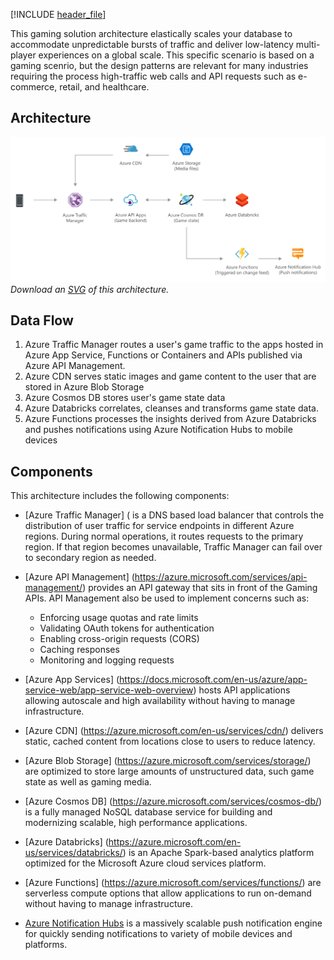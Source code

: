 


[!INCLUDE [header_file](../../../includes/sol-idea-header.md)]

This gaming solution architecture elastically scales your database to accommodate unpredictable bursts of traffic and deliver low-latency multi-player experiences on a global scale. This specific scenario is based on a gaming scenrio, but the design patterns are relevant for many industries requiring the process high-traffic web calls and API requests such as e-commerce, retail, and healthcare.

## Architecture

![Architecture Diagram](../media/gaming-using-cosmos-db.png)
*Download an [SVG](../media/gaming-using-cosmos-db.svg) of this architecture.*

## Data Flow
1. Azure Traffic Manager routes a user's game traffic to the apps hosted in Azure App Service, Functions or Containers and APIs published via Azure API Management. 
2. Azure CDN serves static images and game content to the user that are stored in Azure Blob Storage
3. Azure Cosmos DB stores user's game state data
4. Azure Databricks correlates, cleanses and transforms game state data.
5. Azure Functions processes the insights derived from Azure Databricks and pushes notifications using Azure Notification Hubs to mobile devices 

## Components

This architecture includes the following components:

- [Azure Traffic Manager] ( is a DNS based load balancer that controls the distribution of user traffic for service endpoints in different Azure regions. During normal operations, it routes requests to the primary region. If that region becomes unavailable, Traffic Manager can fail over to secondary region as needed.

- [Azure API Management] (https://azure.microsoft.com/services/api-management/) provides an API gateway that sits in front of the Gaming APIs. API Management also be used to implement concerns such as:
    - Enforcing usage quotas and rate limits
    - Validating OAuth tokens for authentication
    - Enabling cross-origin requests (CORS)
    - Caching responses
    - Monitoring and logging requests

- [Azure App Services] (https://docs.microsoft.com/en-us/azure/app-service-web/app-service-web-overview) hosts API applications allowing autoscale and high availability without having to manage infrastructure.

- [Azure CDN] (https://azure.microsoft.com/en-us/services/cdn/) delivers static, cached content from locations close to users to reduce latency.

- [Azure Blob Storage] (https://azure.microsoft.com/services/storage/) are optimized to store large amounts of unstructured data, such game state as well as gaming media.

- [Azure Cosmos DB] (https://azure.microsoft.com/services/cosmos-db/) is a fully managed NoSQL database service for building and modernizing scalable, high performance applications.

- [Azure Databricks] (https://azure.microsoft.com/en-us/services/databricks/) is an Apache Spark-based analytics platform optimized for the Microsoft Azure cloud services platform. 

- [Azure Functions] (https://azure.microsoft.com/services/functions/) are serverless compute options that allow applications to run on-demand without having to manage infrastructure.

- [Azure Notification Hubs](https://azure.microsoft.com/en-us/services/notification-hubs/#overview) is a massively scalable push notification engine for quickly sending notifications to variety of mobile devices and platforms.
